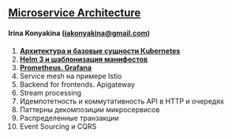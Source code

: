 ## **[Microservice Architecture](https://otus.ru/lessons/microservice-architecture/)** 

#### Irina Konyakina (iakonyakina@gmail.com)

1. **[Архитектура и базовые сущности Кubernetes](https://github.com/never-sleeps/microservice-architecture/tree/master/homework-01)** 
2. **[Helm 3 и шаблонизация манифестов](https://github.com/never-sleeps/microservice-architecture/tree/master/homework-02)**
3. **[Prometheus. Grafana](https://github.com/never-sleeps/microservice-architecture/tree/master/homework-03)**
4. Service mesh на примере Istio
5. Backend for frontends. Apigateway
6. Stream processing
7. Идемпотетность и коммутативность API в HTTP и очередях
8. Паттерны декомпозиции микросервисов
9. Распределенные транзакции
10. Event Sourcing и CQRS
